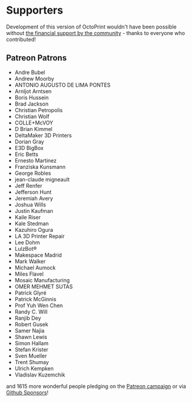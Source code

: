 # Supporters 

Development of this version of OctoPrint wouldn't have been possible without
[the financial support by the community](https://octoprint.org/support-octoprint/) -
thanks to everyone who contributed!

## Patreon Patrons

  * Andre Bubel
  * Andrew Moorby
  * ANTONIO AUGUSTO DE LIMA PONTES
  * Arnljot Arntsen
  * Boris Hussein
  * Brad Jackson
  * Christian Petropolis
  * Christian Wolf
  * COLLE+McVOY
  * D Brian Kimmel
  * DeltaMaker 3D Printers
  * Dorian Gray
  * E3D BigBox
  * Eric Betts
  * Ernesto Martinez
  * Franziska Kunsmann
  * George Robles
  * jean-claude migneault
  * Jeff Renfer
  * Jefferson Hunt
  * Jeremiah Avery
  * Joshua Wills
  * Justin Kaufman
  * Kaile Riser
  * Kale Stedman
  * Kazuhiro Ogura
  * LA 3D Printer Repair
  * Lee Dohm
  * LulzBot®
  * Makespace Madrid
  * Mark Walker
  * Michael Aumock
  * Miles Flavel
  * Mosaic Manufacturing
  * OMER MEHMET SUTAS
  * Patrick Glyré
  * Patrick McGinnis
  * Prof Yuh Wen Chen
  * Randy C. Will
  * Ranjib Dey
  * Robert Gusek
  * Samer Najia
  * Shawn Lewis
  * Simon Hallam
  * Stefan Krister
  * Sven Mueller
  * Trent Shumay
  * Ulrich Kempken
  * Vladislav Kuzemchik

and 1615 more wonderful people pledging on the [Patreon campaign](https://patreon.com/foosel) or via [Github Sponsors](https://github.com/users/foosel/sponsorship)!